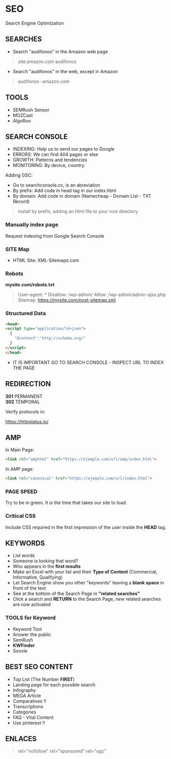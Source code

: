 # SEO

Search Engine Optimization <br/>

## SEARCHES

* Search "audifonos" in the Amazon web page
>site:amazon.com audifonos

* Search "audifonos" in the web, except in Amazon
>audifonos -amazon.com

## TOOLS

* SEMRush Sensor
* MOZCast
* AlgoRoo

## SEARCH CONSOLE

* INDEXING: Help us to send our pages to Google
* ERRORS: We can find 404 pages or else
* GROWTH: Patterns and tendencies
* MONITORING: By device, country.

Adding GSC:

* Go to searchconsole.cc, is an abreviation
* By prefix: Add code in head tag in our index.html
* By domain: Add code in domain (Namecheap - Domain List - TXT Record)

>Install by prefix, adding an html file to your root directory


### Manually index page

Request indexing from Google Search Console <br/>

### SITE Map

* HTML Site: XML-Sitemaps.com


### Robots

__mysite.com/robots.txt__ <br/>

>User-agent: *
>Disallow: /wp-admin/
>Allow: /wp-admin/admin-ajax.php
>Sitemap: https://mysite.com/post-sitemap.xml

### Structured Data

```html
<head>
<script type="application/ld+json">
  {
    "@context":"http://schema.org/"
  }
</script>
</head>
```

* IT IS IMPORTANT GO TO SEARCH CONSOLE - INSPECT URL TO INDEX THE PAGE

## REDIRECTION

__301__ PERMANENT <br/>
__302__ TEMPORAL <br/>

Verify protocols in:

https://httpstatus.io/


## AMP

In Main Page:

```html
<link rel="amphtml" href="https://ejemplo.com/url/amp/index.html">
```

In AMP page: <br/>

```html
<link rel="canonical" href="https://ejemplo.com/url/index.html">
```

### PAGE SPEED

Try to be in green. It is the time that takes our site to load. <br/>



### Critical CSS

Include CSS required in the first impression of the user inside the __HEAD__ tag.


## KEYWORDS

* List words
* Someone is looking that word?
* Who appears in the __first results__
* Make an Excel with your list and their __Type of Content__ (Commercial, Informative, Qualifying)
* Let Search Engine show you other "keywords" leaving a __blank space__ in front of the text
* See at the bottom of the Search Page in __"related searches"__
* Click a search and __RETURN__ to the Search Page, _new_ related searches are now activated


### TOOLS for Keyword

* Keyword Tool
* Answer the public
* SemRush
* __KWFinder__
* Soovle


## BEST SEO CONTENT

* Top List (The Number __FIRST__)
* Landing page for each possible search
* Infography 
* MEGA Article
* Comparatives !!
* Transcriptions
* Categories
* FAQ - Vital Content
* Use pinterest !!

## ENLACES

>rel="nofollow"
>rel="sponsored"
>rel="ugc"

